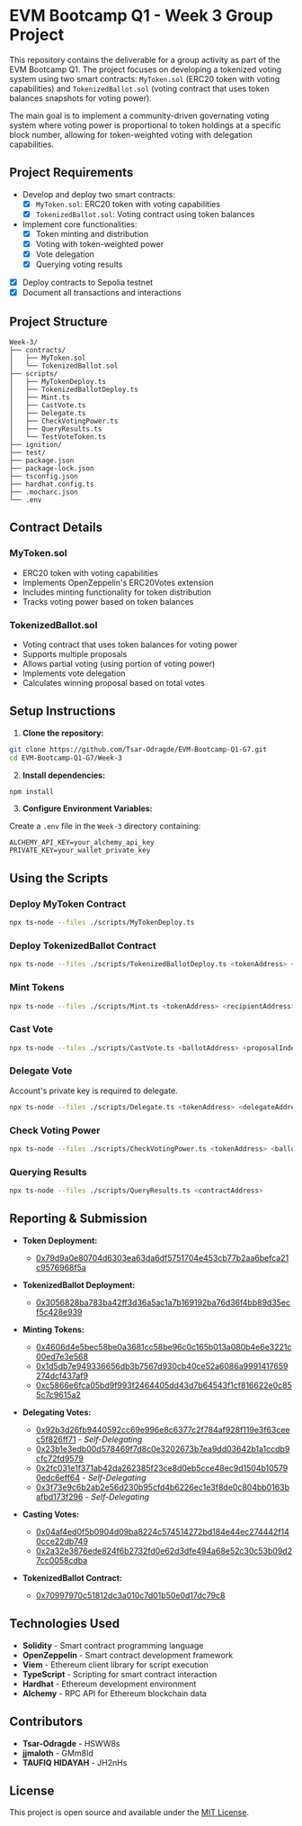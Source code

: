 # EVM Bootcamp Q1 - Week 3 Group Project

This repository contains the deliverable for a group activity as part of the EVM Bootcamp Q1. The project focuses on developing a tokenized voting system using two smart contracts: `MyToken.sol` (ERC20 token with voting capabilities) and `TokenizedBallot.sol` (voting contract that uses token balances snapshots for voting power).

The main goal is to implement a community-driven governating voting system where voting power is proportional to token holdings at a specific block number, allowing for token-weighted voting with delegation capabilities.

## Project Requirements

- Develop and deploy two smart contracts:
  - [x] `MyToken.sol`: ERC20 token with voting capabilities
  - [x] `TokenizedBallot.sol`: Voting contract using token balances

- Implement core functionalities:
  - [x] Token minting and distribution
  - [x] Voting with token-weighted power
  - [x] Vote delegation
  - [x] Querying voting results

- [x] Deploy contracts to Sepolia testnet
- [x] Document all transactions and interactions

## Project Structure

```
Week-3/
├── contracts/
│   ├── MyToken.sol
│   └── TokenizedBallot.sol
├── scripts/
│   ├── MyTokenDeploy.ts
│   ├── TokenizedBallotDeploy.ts
│   ├── Mint.ts
│   ├── CastVote.ts
│   ├── Delegate.ts
│   ├── CheckVotingPower.ts
│   ├── QueryResults.ts
│   └── TestVoteToken.ts
├── ignition/
├── test/
├── package.json
├── package-lock.json
├── tsconfig.json
├── hardhat.config.ts
├── .mocharc.json
└── .env
```

## Contract Details

### MyToken.sol
- ERC20 token with voting capabilities
- Implements OpenZeppelin's ERC20Votes extension
- Includes minting functionality for token distribution
- Tracks voting power based on token balances

### TokenizedBallot.sol
- Voting contract that uses token balances for voting power
- Supports multiple proposals
- Allows partial voting (using portion of voting power)
- Implements vote delegation
- Calculates winning proposal based on total votes

## Setup Instructions

1. **Clone the repository:**
```bash
git clone https://github.com/Tsar-Odragde/EVM-Bootcamp-Q1-G7.git
cd EVM-Bootcamp-Q1-G7/Week-3
```

2. **Install dependencies:**
```bash
npm install
```

3. **Configure Environment Variables:**

Create a `.env` file in the `Week-3` directory containing:
```env
ALCHEMY_API_KEY=your_alchemy_api_key
PRIVATE_KEY=your_wallet_private_key
```

## Using the Scripts

### Deploy MyToken Contract
```bash
npx ts-node --files ./scripts/MyTokenDeploy.ts
```

### Deploy TokenizedBallot Contract
```bash
npx ts-node --files ./scripts/TokenizedBallotDeploy.ts <tokenAddress> <proposal1,proposal2,...> <n-blocks-ago>""
```

### Mint Tokens
```bash
npx ts-node --files ./scripts/Mint.ts <tokenAddress> <recipientAddress> <amount>
```

### Cast Vote
```bash
npx ts-node --files ./scripts/CastVote.ts <ballotAddress> <proposalIndex> <amount>
```

### Delegate Vote  
Account's private key is required to delegate.
```bash
npx ts-node --files ./scripts/Delegate.ts <tokenAddress> <delegateAddress>
```

### Check Voting Power
```bash
npx ts-node --files ./scripts/CheckVotingPower.ts <tokenAddress> <ballotAddress> <voterAddress>
```

### Querying Results
```bash
npx ts-node --files ./scripts/QueryResults.ts <contractAddress>
```

## Reporting & Submission

- **Token Deployment:**  
  - [0x79d9a0e80704d6303ea63da6df5751704e453cb77b2aa6befca21c9576968f5a](https://sepolia.etherscan.io/tx/0x79d9a0e80704d6303ea63da6df5751704e453cb77b2aa6befca21c9576968f5a)

- **TokenizedBallot Deployment:**
  - [0x3056828ba783ba42ff3d36a5ac1a7b169192ba76d36f4bb89d35ecf5c428e939](https://sepolia.etherscan.io/tx/0x3056828ba783ba42ff3d36a5ac1a7b169192ba76d36f4bb89d35ecf5c428e939) 

- **Minting Tokens:**  
  - [0x4606d4e5bec58be0a3681cc58be96c0c165b013a080b4e6e3221c00ed7e3e568](https://sepolia.etherscan.io/tx/0x4606d4e5bec58be0a3681cc58be96c0c165b013a080b4e6e3221c00ed7e3e568)
  - [0x1d5db7e949336656db3b7567d930cb40ce52a6086a9991417659274dcf437af9](https://sepolia.etherscan.io/tx/0x1d5db7e949336656db3b7567d930cb40ce52a6086a9991417659274dcf437af9)
  - [0xc5866e6fca05bd9f993f2464405dd43d7b64543f1cf816622e0c855c7c9615a2](https://sepolia.etherscan.io/tx/0xc5866e6fca05bd9f993f2464405dd43d7b64543f1cf816622e0c855c7c9615a2)

- **Delegating Votes:**
  - [0x92b3d26fb9440592cc69e996e8c6377c2f784af928f119e3f63ceec5f826ff71](https://sepolia.etherscan.io/tx/0x92b3d26fb9440592cc69e996e8c6377c2f784af928f119e3f63ceec5f826ff71) - *Self-Delegating*
  - [0x23b1e3edb00d578469f7d8c0e3202673b7ea9dd03642b1a1ccdb9cfc72fd9579](https://sepolia.etherscan.io/tx/0x23b1e3edb00d578469f7d8c0e3202673b7ea9dd03642b1a1ccdb9cfc72fd9579)
  - [0x2fc031e1f371ab42da262385f23ce8d0eb5cce48ec9d1504b105790edc6eff64](https://sepolia.etherscan.io/tx/0x2fc031e1f371ab42da262385f23ce8d0eb5cce48ec9d1504b105790edc6eff64) - *Self-Delegating*
  - [0x3f73e9c6b2ab2e56d230b95cfd4b6226ec1e3f8de0c804bb0163bafbd173f296](https://sepolia.etherscan.io/tx/0x3f73e9c6b2ab2e56d230b95cfd4b6226ec1e3f8de0c804bb0163bafbd173f296) - *Self-Delegating*

- **Casting Votes:**
  - [0x04af4ed0f5b0904d09ba8224c574514272bd184e44ec274442f140cce22db749](https://sepolia.etherscan.io/tx/0x04af4ed0f5b0904d09ba8224c574514272bd184e44ec274442f140cce22db749)
  - [0x2a32e3876ede824f6b2732fd0e62d3dfe494a68e52c30c53b09d27cc0058cdba](https://sepolia.etherscan.io/tx/0x2a32e3876ede824f6b2732fd0e62d3dfe494a68e52c30c53b09d27cc0058cdba)


- **TokenizedBallot Contract:**  
  - [0x70997970c51812dc3a010c7d01b50e0d17dc79c8](https://sepolia.etherscan.io/address/0x70997970c51812dc3a010c7d01b50e0d17dc79c8)

## Technologies Used

- **Solidity** - Smart contract programming language
- **OpenZeppelin** - Smart contract development framework
- **Viem** - Ethereum client library for script execution
- **TypeScript** - Scripting for smart contract interaction
- **Hardhat** - Ethereum development environment
- **Alchemy** - RPC API for Ethereum blockchain data

## Contributors

- **Tsar-Odragde** - HSWW8s
- **jjmaloth** - GMm8Id
- **TAUFIQ HIDAYAH** - JH2nHs

## License

This project is open source and available under the [MIT License](LICENSE).
